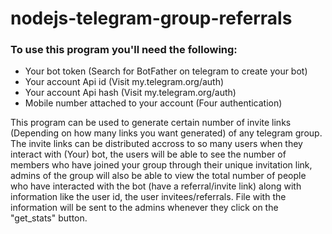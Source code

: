 # nodejs-telegram-group-referrals

### To use this program you'll need the following:
* Your bot token (Search for BotFather on telegram to create your bot)
* Your account Api id (Visit my.telegram.org/auth)
* Your account Api hash (Visit my.telegram.org/auth)
* Mobile number attached to your account (Four authentication)

This program can be used to generate certain number of invite links (Depending on how many links you want generated) of any telegram group. The invite links can be 
distributed accross to so many users when they interact with (Your) bot, the users will be able to see the number of members who have joined your group through their
unique invitation link, admins of the group will also be able to view the total number of people who have interacted with the bot (have a referral/invite link) along 
with information like the user id, the user invitees/referrals. File with the information will be sent to the admins whenever they click on the "get_stats" button.
